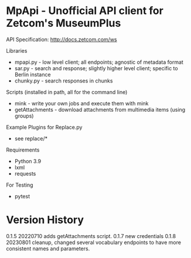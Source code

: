 # MpApi - Unofficial API client for Zetcom's MuseumPlus

API Specification: http://docs.zetcom.com/ws

Libraries
* mpapi.py   - low level client; all endpoints; agnostic of metadata format  
* sar.py     - search and response; slightly higher level client; specific to Berlin instance
* chunky.py  - search responses in chunks

Scripts (installed in path, all for the command line)
* mink       - write your own jobs and execute them with mink
* getAttachments - download attachments from multimedia items (using groups)

Example Plugins for Replace.py
* see replace/*

Requirements
* Python 3.9
* lxml
* requests

For Testing
* pytest 

# Version History
0.1.5 20220710 adds getAttachments script.
0.1.7 new credentials
0.1.8 20230801 cleanup, changed several vocabulary endpoints to have more consistent 
	  names and parameters.